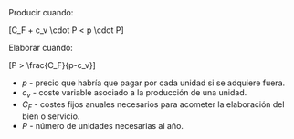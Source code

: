 <div class="grid" markdown>
<div markdown>
Producir cuando:

\[C_F + c_v \cdot P < p \cdot P\]
</div>
<div markdown>
Elaborar cuando:

\[P > \frac{C_F}{p-c_v}\]
</div>
</div>

- $p$ - precio que habría que pagar por cada unidad si se adquiere fuera.
- $c_{v}$ - coste variable asociado a la producción de una unidad.
- $C_{F}$ - costes fijos anuales necesarios para acometer la elaboración del bien o servicio.
- $P$ - número de unidades necesarias al año.
